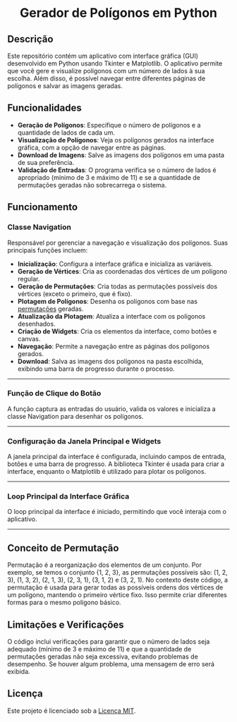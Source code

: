 <h1 align = "center"> Gerador de Polígonos em Python </h1>

## Descrição

Este repositório contém um aplicativo com interface gráfica (GUI) desenvolvido em Python usando Tkinter e Matplotlib. O aplicativo permite que você gere e visualize polígonos com um número de lados à sua escolha. Além disso, é possível navegar entre diferentes páginas de polígonos e salvar as imagens geradas.

## Funcionalidades

- **Geração de Polígonos**: Especifique o número de polígonos e a quantidade de lados de cada um.
- **Visualização de Polígonos**: Veja os polígonos gerados na interface gráfica, com a opção de navegar entre as páginas.
- **Download de Imagens**: Salve as imagens dos polígonos em uma pasta de sua preferência.
- **Validação de Entradas**: O programa verifica se o número de lados é apropriado (mínimo de 3 e máximo de 11) e se a quantidade de permutações geradas não sobrecarrega o sistema.

## Funcionamento


### Classe Navigation

Responsável por gerenciar a navegação e visualização dos polígonos. Suas principais funções incluem:

- **Inicialização**: Configura a interface gráfica e inicializa as variáveis.
- **Geração de Vértices**: Cria as coordenadas dos vértices de um polígono regular.
- **Geração de Permutações**: Cria todas as permutações possíveis dos vértices (exceto o primeiro, que é fixo).
- **Plotagem de Polígonos**: Desenha os polígonos com base nas [permutações](#permutacao) geradas.
- **Atualização da Plotagem**: Atualiza a interface com os polígonos desenhados.
- **Criação de Widgets**: Cria os elementos da interface, como botões e canvas.
- **Navegação**: Permite a navegação entre as páginas dos polígonos gerados.
- **Download**: Salva as imagens dos polígonos na pasta escolhida, exibindo uma barra de progresso durante o processo.
---

### Função de Clique do Botão

A função captura as entradas do usuário, valida os valores e inicializa a classe Navigation para desenhar os polígonos.

---

### Configuração da Janela Principal e Widgets

A janela principal da interface é configurada, incluindo campos de entrada, botões e uma barra de progresso. A biblioteca Tkinter é usada para criar a interface, enquanto o Matplotlib é utilizado para plotar os polígonos.

---
### Loop Principal da Interface Gráfica

O loop principal da interface é iniciado, permitindo que você interaja com o aplicativo.

---
## Conceito de Permutação <a name = "permutacao"> </a>

Permutação é a reorganização dos elementos de um conjunto. Por exemplo, se temos o conjunto {1, 2, 3}, as permutações possíveis são: (1, 2, 3), (1, 3, 2), (2, 1, 3), (2, 3, 1), (3, 1, 2) e (3, 2, 1). No contexto deste código, a permutação é usada para gerar todas as possíveis ordens dos vértices de um polígono, mantendo o primeiro vértice fixo. Isso permite criar diferentes formas para o mesmo polígono básico.


## Limitações e Verificações

O código inclui verificações para garantir que o número de lados seja adequado (mínimo de 3 e máximo de 11) e que a quantidade de permutações geradas não seja excessiva, evitando problemas de desempenho. Se houver algum problema, uma mensagem de erro será exibida.


## Licença

Este projeto é licenciado sob a [Licença MIT](LICENSE).
